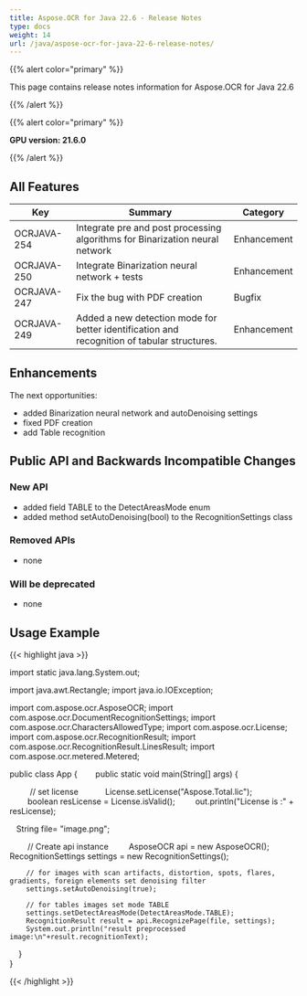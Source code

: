 ```yaml
---
title: Aspose.OCR for Java 22.6 - Release Notes
type: docs
weight: 14
url: /java/aspose-ocr-for-java-22-6-release-notes/
---
```


{{% alert color="primary" %}}

This page contains release notes information for Aspose.OCR for Java 22.6

{{% /alert %}}

{{% alert color="primary" %}}

**GPU version: 21.6.0**

{{% /alert %}}

## All Features

|Key|Summary|Category|
|---|---|---|
|OCRJAVA-254| Integrate pre and post processing algorithms for Binarization neural network |Enhancement|
|OCRJAVA-250| Integrate Binarization neural network + tests |Enhancement|
|OCRJAVA-247| Fix the bug with PDF creation |Bugfix|
|OCRJAVA-249| Added a new detection mode for better identification and recognition of tabular structures. |Enhancement|

## Enhancements

The next opportunities:

- added Binarization neural network and autoDenoising settings
- fixed PDF creation
- add Table recognition

## Public API and Backwards Incompatible Changes

### New API

- added field TABLE to the DetectAreasMode enum
- added method setAutoDenoising(bool) to the RecognitionSettings class


### Removed APIs

- none


### Will be deprecated

- none

## Usage Example

{{< highlight java >}}

import static java.lang.System.out;

import java.awt.Rectangle;
import java.io.IOException;

import com.aspose.ocr.AsposeOCR;
import com.aspose.ocr.DocumentRecognitionSettings;
import com.aspose.ocr.CharactersAllowedType;
import com.aspose.ocr.License;
import com.aspose.ocr.RecognitionResult;
import com.aspose.ocr.RecognitionResult.LinesResult;
import com.aspose.ocr.metered.Metered;


public class App {
       public static void main(String[] args) {

         // set license   
        License.setLicense("Aspose.Total.lic");
        boolean resLicense = License.isValid();
        out.println("License is :" + resLicense);

  		String file= "image.png";		

        // Create api instance
        AsposeOCR api = new AsposeOCR();
	    RecognitionSettings settings = new RecognitionSettings();
		
		// for images with scan artifacts, distortion, spots, flares, gradients, foreign elements set denoising filter
		settings.setAutoDenoising(true);
		
		// for tables images set mode TABLE 
		settings.setDetectAreasMode(DetectAreasMode.TABLE);
        RecognitionResult result = api.RecognizePage(file, settings);
        System.out.println("result preprocessed image:\n"+result.recognitionText);
    }	
}

{{< /highlight >}}
